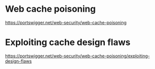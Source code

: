 # Web cache poisoning
https://portswigger.net/web-security/web-cache-poisoning

# Exploiting cache design flaws
https://portswigger.net/web-security/web-cache-poisoning/exploiting-design-flaws

